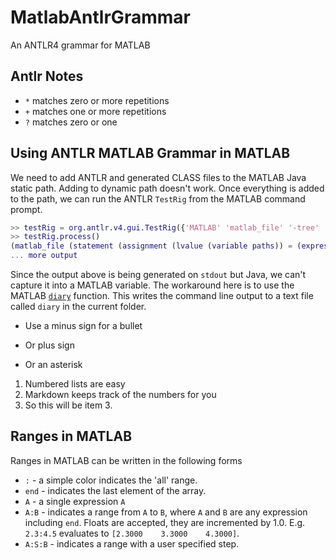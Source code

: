 # MatlabAntlrGrammar
An ANTLR4 grammar for MATLAB

## Antlr Notes
* `*` matches zero or more repetitions
* `+` matches one or more repetitions
* `?` matches zero or one

## Using ANTLR MATLAB Grammar in MATLAB

We need to add ANTLR and generated CLASS files to the MATLAB Java static path. Adding to dynamic path doesn't work. Once everything is added to the path, we can run the ANTLR `TestRig` from the MATLAB command prompt.

```matlab
>> testRig = org.antlr.v4.gui.TestRig({'MATLAB' 'matlab_file' '-tree' 'startup.m'})
>> testRig.process()
(matlab_file (statement (assignment (lvalue (variable paths)) = (expression (cell { (expression_list (expression (lvalue (variable pwd))) , (expression 'D:\Source\BitBucket\vinodkhare\MATLAB-PEP') , (expression 'D:\Source\BitBucket\vinodkhare\MATLAB-Javelin')) }))) ;) (statement (for_statement for 
... more output
```

Since the output above is being generated on `stdout` but Java, we can't capture it into a MATLAB variable. The workaround here is to use the MATLAB [`diary`](https://www.mathworks.com/help/matlab/ref/diary.html) function. This writes the command line output to a text file called `diary` in the current folder.

- Use a minus sign for a bullet
+ Or plus sign
* Or an asterisk

1. Numbered lists are easy
2. Markdown keeps track of
   the numbers for you
7. So this will be item 3.

## Ranges in MATLAB

Ranges in MATLAB can be written in the following forms

* `:` - a simple color indicates the 'all' range.
* `end` - indicates the last element of the array.
* `A` - a single expression `A`
* `A:B` - indicates a range from `A` to `B`, where `A` and `B` are any expression including `end`. Floats are accepted, they are incremented by 1.0. E.g. `2.3:4.5` evaluates to `[2.3000    3.3000    4.3000]`.
* `A:S:B` - indicates a range with a user specified step.